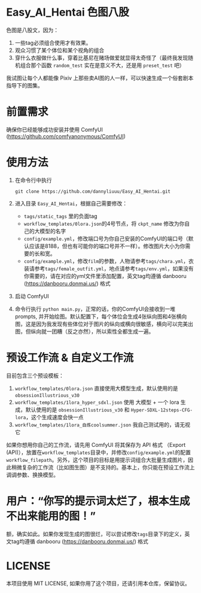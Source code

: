 # Easy_AI_Hentai 色图八股

色图是八股文，因为：
1. 一些tag必须组合使用才有效果。
2. 观众习惯了某个体位和某个视角的组合
3. 穿什么衣服做什么事，穿着比基尼在赌场做爱就显得太奇怪了（最终我发现随机组合那个函数 `random_test` 实在是意义不大，还是用 `preset_test` 吧）

我试图让每个人都能像 Pixiv 上那些卖AI图的人一样，可以快速生成一个俗套剧本指导下的图集。

# 前置需求
确保你已经能够成功安装并使用 ComfyUI (https://github.com/comfyanonymous/ComfyUI)

# 使用方法
1. 在命令行中执行 

    `git clone https://github.com/dannyliuuu/Easy_AI_Hentai.git`
2. 进入目录 `Easy_AI_Hentai`，根据自己需要修改：
   - `tags/static_tags` 里的负面tag
   - `workflow_templates/0lora.json`的4号节点，将 `ckpt_name` 修改为你自己的大模型的名字
   - `config/example.yml`，修改端口号为你自己安装的ComfyUI的端口号（默认应该是8188，但也有可能你的端口号并不一样）。修改图片大小为你需要的长和宽。
   - `config/example.yml`，修改`film`的参数，人物请参考`tags/chara.yml`，衣装请参考`tags/female_outfit.yml`，地点请参考`tags/env.yml`，如果没有你需要的，请在对应的yml文件里添加配置，英文tag均遵循 danbooru (https://danbooru.donmai.us/) 格式
3. 启动 ComfyUI
4. 命令行执行 `python main.py`，正常的话，你的ComfyUI会接收到一堆 prompts, 并开始绘图。默认配置下，每个体位会生成4张纵向图和4张横向图，这是因为我发现有些体位对于图片的纵向或横向很敏感，横向可以完美出图，但纵向就一团糟（反之亦然），所以索性全都生成一遍。

# 预设工作流 & 自定义工作流 
目前包含三个预设模板：

1. `workflow_templates/0lora.json` 直接使用大模型生成，默认使用的是 `obsessionIllustrious_v30`
2. `workflow_templates/1lora_hyper_sdxl.json` 使用 大模型 + 一个 lora 生成，默认使用的是 `obsessionIllustrious_v30` 和 `Hyper-SDXL-12steps-CFG-lora`，这个生成速度会快一点
3. `workflow_templates/1lora_自炼coolsummer.json` 我自己测试用的，请无视它

如果你想用你自己的工作流，请先用 ComfyUI 将其保存为 API 格式 （Export (API)），放置在`workflow_templates`目录中，并修改`config/example.yml`的配置`workflow_filepath`。另外，这个项目的目标是用提示词组合大批量生成图片，因此稍微复杂的工作流（比如图生图）是不支持的。基本上，你只能在预设工作流上调调参数、换换模型。

# 用户：“你写的提示词太烂了，根本生成不出来能用的图！”
额，确实如此。如果你发现生成的图很烂，可以尝试修改`tags`目录下的定义，英文tag均遵循 danbooru (https://danbooru.donmai.us/) 格式

# LICENSE
本项目使用 MIT LICENSE, 如果你用了这个项目，还请引用本仓库，保留协议。
